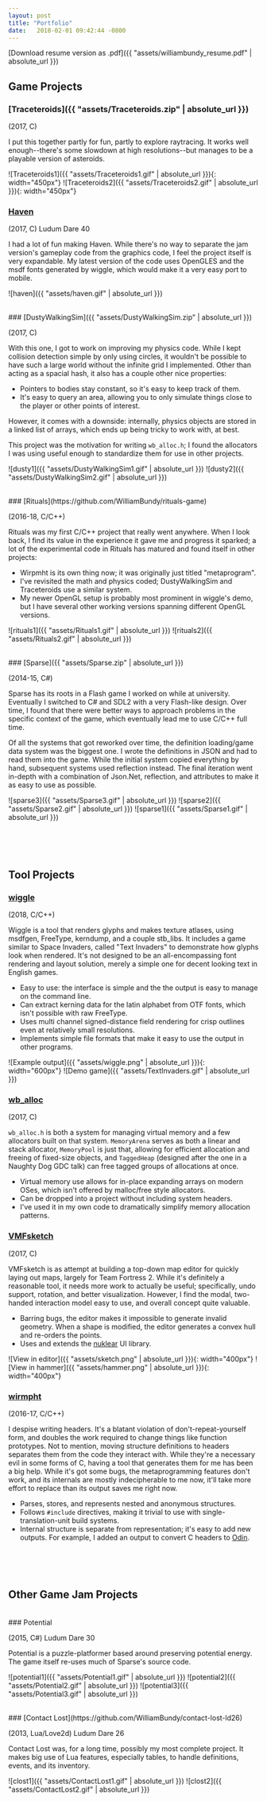 ```yaml
---
layout: post
title: "Portfolio"
date:   2018-02-01 09:42:44 -0800
---
```


[Download resume version as .pdf]({{ "assets/williambundy_resume.pdf" | absolute_url }})

## Game Projects

### [Traceteroids]({{ "assets/Traceteroids.zip" | absolute_url }})

(2017, C)

I put this together partly for fun, partly to explore raytracing. It works well
enough--there's some slowdown at high resolutions--but manages to be a playable 
version of asteroids.

![Traceteroids1]({{ "assets/Traceteroids1.gif" | absolute_url }}){: width="450px"}
![Traceteroids2]({{ "assets/Traceteroids2.gif" | absolute_url }}){: width="450px"}
<br />
### [Haven](https://ldjam.com/events/ludum-dare/40/haven)

(2017, C) Ludum Dare 40

I had a lot of fun making Haven. While there's no way to separate the jam version's
gameplay code from the graphics code, I feel the project itself is very expandable.
My latest version of the code uses OpenGLES and the msdf fonts generated by wiggle,
which would make it a very easy port to mobile.

![haven]({{ "assets/haven.gif" | absolute_url }})

<br />
### [DustyWalkingSim]({{ "assets/DustyWalkingSim.zip" | absolute_url }})

(2017, C)

With this one, I got to work on improving my physics code. While I kept collision
detection simple by only using circles, it wouldn't be possible to have such a 
large world without the infinite grid I implemented. Other than acting as a spacial
hash, it also has a couple other nice properties:

- Pointers to bodies stay constant, so it's easy to keep track of them.
- It's easy to query an area, allowing you to only simulate things close to the player
or other points of interest.

However, it comes with a downside: internally, physics objects are stored in
a linked list of arrays, which ends up being tricky to work with, at best. 

This project was the motivation for writing `wb_alloc.h`; I found the allocators I
was using useful enough to standardize them for use in other projects.

![dusty1]({{ "assets/DustyWalkingSim1.gif" | absolute_url }})
![dusty2]({{ "assets/DustyWalkingSim2.gif" | absolute_url }})

<br />
### [Rituals](https://github.com/WilliamBundy/rituals-game)

(2016-18, C/C++)

Rituals was my first C/C++ project that really went anywhere. When I look back,
I find its value in the experience it gave me and progress it sparked; a lot 
of the experimental code in Rituals has matured and found itself in other projects:

- Wirpmht is its own thing now; it was originally just titled "metaprogram".
- I've revisited the math and physics coded; DustyWalkingSim and Traceteroids use a similar system.
- My newer OpenGL setup is probably most prominent in wiggle's demo, but I have several
other working versions spanning different OpenGL versions.

![rituals1]({{ "assets/Rituals1.gif" | absolute_url }})
![rituals2]({{ "assets/Rituals2.gif" | absolute_url }})

<br />
### [Sparse]({{ "assets/Sparse.zip" | absolute_url }})

(2014-15, C#)

Sparse has its roots in a Flash game I worked on while at university. Eventually I 
switched to C# and SDL2 with a very Flash-like design. Over time, I found that there
were better ways to approach problems in the specific context of the game, which
eventually lead me to use C/C++ full time.

Of all the systems that got reworked over time, the definition loading/game data system was
the biggest one. I wrote the definitions in JSON and had to read them into the game.
While the initial system copied everything by hand, subsequent systems used reflection
instead. The final iteration went in-depth with a combination of Json.Net, reflection,
and attributes to make it as easy to use as possible.


![sparse3]({{ "assets/Sparse3.gif" | absolute_url }})
![sparse2]({{ "assets/Sparse2.gif" | absolute_url }})
![sparse1]({{ "assets/Sparse1.gif" | absolute_url }})

<br />
<br />
<br />

## Tool Projects

### [wiggle](https://github.com/WilliamBundy/wiggle)
(2018, C/C++)

Wiggle is a tool that renders glyphs and makes texture atlases, using msdfgen, 
FreeType, kerndump, and a couple stb_libs. It includes a game similar to Space
Invaders, called "Text Invaders" to demonstrate how glyphs look when rendered. 
It's not designed to be an all-encompassing font rendering and layout solution, 
merely a simple one for decent looking text in English games.

- Easy to use: the interface is simple and the the output is easy to manage on the 
command line.
- Can extract kerning data for the latin alphabet from OTF fonts, which isn't 
possible with raw FreeType.
- Uses multi channel signed-distance field rendering for crisp outlines even at 
relatively small resolutions.
- Implements simple file formats that make it easy to use the output in other programs.

![Example output]({{ "assets/wiggle.png" | absolute_url }}){: width="600px"}
![Demo game]({{ "assets/TextInvaders.gif" | absolute_url }})

### [wb_alloc](https://github.com/WilliamBundy/wb_alloc)
(2017, C)

`wb_alloc.h` is both a system for managing virtual memory and a few allocators built
on that system. `MemoryArena` serves as both a linear and stack allocator, `MemoryPool`
is just that, allowing for efficient allocation and freeing of fixed-size objects,
and `TaggedHeap` (designed after the one in a Naughty Dog GDC talk) can free tagged
groups of allocations at once.

- Virtual memory use allows for in-place expanding arrays on modern OSes, which 
isn't offered by malloc/free style allocators.
- Can be dropped into a project without including system headers.
- I've used it in my own code to dramatically simplify memory allocation patterns.

### [VMFsketch](https://github.com/WilliamBundy/vmfsketch)
(2017, C)

VMFsketch is as attempt at building a top-down map editor for quickly laying out maps,
largely for Team Fortress 2. While it's definitely a reasonable tool, it needs more
work to actually be useful; specifically, undo support, rotation, and better 
visualization. However, I find the modal, two-handed interaction model easy to use,
and overall concept quite valuable.

- Barring bugs, the editor makes it impossible to generate invalid geometry. When
a shape is modified, the editor generates a convex hull and re-orders the points.
- Uses and extends the [nuklear](https://github.com/vurtun/nuklear) UI library. 

![View in editor]({{ "assets/sketch.png" | absolute_url }}){: width="400px"}
![View in hammer]({{ "assets/hammer.png" | absolute_url }}){: width="400px"}

### [wirmpht](https://github.com/WilliamBundy/wirmpht)

(2016-17, C/C++)

I despise writing headers. It's a blatant violation of don't-repeat-yourself form,
and doubles the work required to change things like function prototypes. Not to 
mention, moving structure definitions to headers separates them from the code
they interact with. While they're a necessary evil in some forms of C, having a 
tool that generates them for me has been a big help. While it's got some bugs, 
the metaprogramming features don't work, and its internals are mostly indecipherable
to me now, it'll take more effort to replace than its output saves me right now.

- Parses, stores, and represents nested and anonymous structures.
- Follows `#include` directives, making it trivial to use with single-translation-unit
build systems.
- Internal structure is separate from representation; it's easy to add new outputs. 
For example, I added an output to convert C headers to [Odin](http://odin-lang.org).


<br />
<br />
<br />

## Other Game Jam Projects
<br />
### Potential

(2015, C#) Ludum Dare 30

Potential is a puzzle-platformer based around preserving potential energy. The game
itself re-uses much of Sparse's source code.

![potential1]({{ "assets/Potential1.gif" | absolute_url }})
![potential2]({{ "assets/Potential2.gif" | absolute_url }})
![potential3]({{ "assets/Potential3.gif" | absolute_url }})

<br />
### [Contact Lost](https://github.com/WilliamBundy/contact-lost-ld26)

(2013, Lua/Love2d) Ludum Dare 26

Contact Lost was, for a long time, possibly my most complete project. It makes big
use of Lua features, especially tables, to handle definitions, events, and its 
inventory.

![clost1]({{ "assets/ContactLost1.gif" | absolute_url }})
![clost2]({{ "assets/ContactLost2.gif" | absolute_url }})


